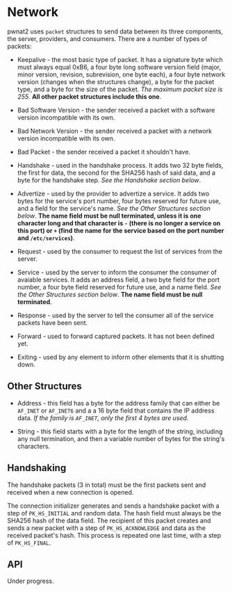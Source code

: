 Network
=======

pwnat2 uses `packet` structures to send data between its three components, the
server, providers, and consumers. There are a number of types of packets:

  * Keepalive - the most basic type of packet. It has a signature byte which
  must always equal 0xB6, a four byte long software version field (major, minor
  version, revision, subrevision, one byte each), a four byte network version
  (changes when the structures change), a byte for the packet type, and a byte
  for the size of the packet. *The maximum packet size is 255*. **All other
  packet structures include this one**.
  
  * Bad Software Version - the sender received a packet with a software version
  incompatible with its own.
  
  * Bad Network Version - the sender received a packet with a network version
  incompatible with its own.
  
  * Bad Packet - the sender received a packet it shouldn't have.
  
  * Handshake - used in the handshake process. It adds two 32 byte fields, the
  first for data, the second for the SHA256 hash of said data, and a byte for
  the handshake step. *See the Handshake section below*.
  
  * Advertize - used by the provider to advertize a service. It adds two bytes
  for the service's port number, four bytes reserved for future use, and a field
  for the service's name. *See the Other Structures section below*. **The name
  field must be null terminated, unless it is one character long and that
  character is `-` (there is no longer a service on this port) or `+` (find the
  name for the service based on the port number and `/etc/services`)**.
  
  * Request - used by the consumer to request the list of services from the
  server.
  
  * Service - used by the server to inform the consumer the consumer of avaiable
  services. It adds an address field, a two byte field for the port number, a
  four byte field reserved for future use, and a name field. *See the Other
  Structures section below*. **The name field must be null terminated**.
  
  * Response - used by the server to tell the consumer all of the service
  packets have been sent.
  
  * Forward - used to forward captured packets. It has not been defined yet.
  
  * Exiting - used by any element to inform other elements that it is shutting
  down.



Other Structures
----------------

  * Address - this field has a byte for the address family that can either be
  `AF_INET` or `AF_INET6` and a a 16 byte field that contains the IP address
  data. *If the family is `AF_INET`, only the first 4 bytes are used*.
  
  * String - this field starts with a byte for the length of the string,
  including any null termination, and then a variable number of bytes for the
  string's characters.



Handshaking
-----------

The handshake packets (3 in total) must be the first packets sent and received
when a new connection is opened.

The connection initializer generates and sends a handshake packet with a step of
`PK_HS_INITIAL` and random data. The hash field must always be the SHA256 hash
of the data field. The recipient of this packet creates and sends a new packet
with a step of `PK_HS_ACKNOWLEDGE` and data as the received packet's hash. This
process is repeated one last time, with a step of `PK_HS_FINAL`.



API
---

Under progress.